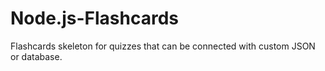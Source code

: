# Node.js-Flashcards
Flashcards skeleton for quizzes that can be connected with custom JSON or database.
